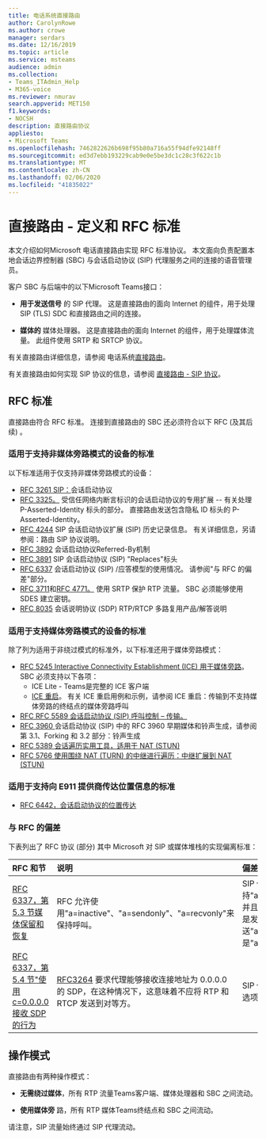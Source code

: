 ```yaml
---
title: 电话系统直接路由
author: CarolynRowe
ms.author: crowe
manager: serdars
ms.date: 12/16/2019
ms.topic: article
ms.service: msteams
audience: admin
ms.collection:
- Teams_ITAdmin_Help
- M365-voice
ms.reviewer: nmurav
search.appverid: MET150
f1.keywords:
- NOCSH
description: 直接路由协议
appliesto:
- Microsoft Teams
ms.openlocfilehash: 7462822626b698f95b80a716a55f94dfe92148ff
ms.sourcegitcommit: ed3d7ebb193229cab9e0e5be3dc1c28c3f622c1b
ms.translationtype: MT
ms.contentlocale: zh-CN
ms.lasthandoff: 02/06/2020
ms.locfileid: "41835022"
---
```

# <a name="direct-routing---definitions-and-rfc-standards"></a>直接路由 - 定义和 RFC 标准

本文介绍如何Microsoft 电话直接路由实现 RFC 标准协议。 本文面向负责配置本地会话边界控制器 (SBC) 与会话启动协议 (SIP) 代理服务之间的连接的语音管理员。

客户 SBC 与后端中的以下Microsoft Teams接口： 

- **用于发送信号** 的 SIP 代理。 这是直接路由的面向 Internet 的组件，用于处理 SIP (TLS) SDC 和直接路由之间的连接。

- **媒体的** 媒体处理器。 这是直接路由的面向 Internet 的组件，用于处理媒体流量。 此组件使用 SRTP 和 SRTCP 协议。


有关直接路由详细信息，请参阅 电话系统[直接路由](direct-routing-landing-page.md)。

有关直接路由如何实现 SIP 协议的信息，请参阅 [直接路由 - SIP 协议](direct-routing-protocols-sip.md)。

## <a name="rfc-standards"></a>RFC 标准

直接路由符合 RFC 标准。  连接到直接路由的 SBC 还必须符合以下 RFC (及其后续) 。 

### <a name="standards-applicable-to-devices-that-support-non-media-bypass-mode"></a>适用于支持非媒体旁路模式的设备的标准 

以下标准适用于仅支持非媒体旁路模式的设备：

- [RFC 3261 SIP：](https://tools.ietf.org/html/rfc3261)会话启动协议
- [RFC 3325。](https://www.ietf.org/rfc/rfc3325) 受信任网络内断言标识的会话启动协议的专用扩展 -- 有关处理 P-Asserted-Identity 标头的部分。 直接路由发送包含隐私 ID 标头的 P-Asserted-Identity。 
- [RFC 4244](https://www.ietf.org/rfc/rfc4244.txt) SIP 会话启动协议扩展 (SIP) 历史记录信息。 有关详细信息，另请参阅：路由 SIP 协议说明。
- [RFC 3892](https://www.ietf.org/rfc/rfc3892.txt) 会话启动协议Referred-By机制
- [RFC 3891](https://www.ietf.org/rfc/rfc3891.txt) SIP 会话启动协议 (SIP) "Replaces"标头 
- [RFC 6337](https://tools.ietf.org/html/rfc6337) 会话启动协议 (SIP) /应答模型的使用情况。
  请参阅"与 RFC 的偏差"部分。
- [RFC 3711](https://tools.ietf.org/html/rfc3711)和[RFC 4771。](https://tools.ietf.org/html/rfc4771) 使用 SRTP 保护 RTP 流量。 SBC 必须能够使用 SDES 建立密钥。 
- [RFC 8035](https://www.ietf.org/rfc/rfc8035.txt) 会话说明协议 (SDP) RTP/RTCP 多路复用产品/解答说明

### <a name="standards-applicable-to-devices-that-support-media-bypass-mode"></a>适用于支持媒体旁路模式的设备的标准

除了列为适用于非绕过模式的标准外，以下标准还用于媒体旁路模式：

- [RFC 5245 Interactive Connectivity Establishment (ICE) 用于媒体旁路](https://tools.ietf.org/html/rfc5245)。  SBC 必须支持以下各项：
  - ICE Lite - Teams是完整的 ICE 客户端
  - [ICE 重启](https://tools.ietf.org/html/rfc5245#section-9.1.1.1)。 有关 ICE 重启用例和示例，请参阅 ICE 重启：传输到不支持媒体旁路的终结点的媒体旁路呼叫   
- [RFC RFC 5589 会话启动协议 (SIP) 呼叫控制 – 传输。](https://tools.ietf.org/html/rfc5589) 
- [RFC 3960 ](https://tools.ietf.org/html/rfc3960)会话启动协议 (SIP) 中的 RFC 3960 早期媒体和铃声生成，请参阅第 3.1、Forking 和 3.2 部分：铃声生成 
- [RFC 5389 会话遍历实用工具，适用于 NAT (STUN) ](https://tools.ietf.org/html/rfc5389)
- [RFC 5766 使用围绕 NAT (TURN) 的中继进行遍历：中继扩展到 NAT (STUN) ](https://tools.ietf.org/html/rfc5766)

### <a name="standards-applicable-to-support-conveying-location-information-to-e911-providers"></a>适用于支持向 E911 提供商传达位置信息的标准

- [RFC 6442，会话启动协议的位置传达](https://tools.ietf.org/html/rfc6442)

### <a name="deviations-from-the-rfcs"></a>与 RFC 的偏差

下表列出了 RFC 协议 (部分) 其中 Microsoft 对 SIP 或媒体堆栈的实现偏离标准：

| RFC 和节 | 说明 | 偏差 |
| :---------------------  |:---------------------- |:-----------------------|
| [RFC 6337，第 5.3 节媒体保留和恢复](https://tools.ietf.org/html/rfc6337#section-5.3) | RFC 允许使用"a=inactive"、"a=sendonly"、"a=recvonly"来保持呼叫。 |SIP 代理仅支持"a=inactive"，并且不知道 SBC 是发送"a=sendonly"还是"a=recvonly"。
| [RFC 6337，第 5.4 节"使用 c=0.0.0.0 接收 SDP 的行为](https://tools.ietf.org/html/rfc6337#section-5.4) | [RFC3264](https://tools.ietf.org/html/rfc3264) 要求代理能够接收连接地址为 0.0.0.0 的 SDP，在这种情况下，这意味着不应将 RTP 和 RTCP 发送到对等方。 | SIP 代理不支持此选项。 |

## <a name="operational-modes"></a>操作模式

直接路由有两种操作模式：

- **无需绕过媒体**，所有 RTP 流量Teams客户端、媒体处理器和 SBC 之间流动。  

- **使用媒体旁** 路，所有 RTP 媒体Teams终结点和 SBC 之间流动。 

请注意，SIP 流量始终通过 SIP 代理流动。   
